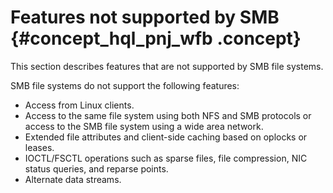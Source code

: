 # Features not supported by SMB {#concept_hql_pnj_wfb .concept}

This section describes features that are not supported by SMB file systems.

SMB file systems do not support the following features:

-   Access from Linux clients.
-   Access to the same file system using both NFS and SMB protocols or access to the SMB file system using a wide area network.
-   Extended file attributes and client-side caching based on oplocks or leases.
-   IOCTL/FSCTL operations such as sparse files, file compression, NIC status queries, and reparse points.
-   Alternate data streams.

